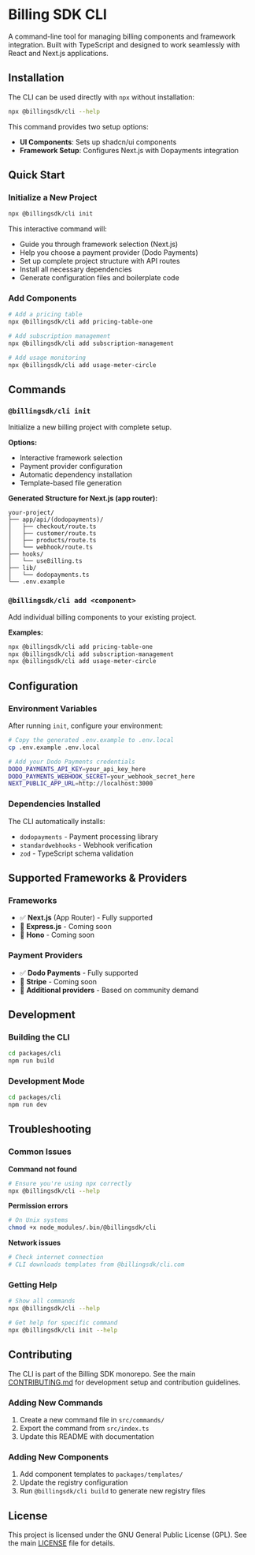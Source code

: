 # Billing SDK CLI

A command-line tool for managing billing components and framework integration. Built with TypeScript and designed to work seamlessly with React and Next.js applications.

## Installation

The CLI can be used directly with `npx` without installation:

```bash
npx @billingsdk/cli --help
```

This command provides two setup options:
- **UI Components**: Sets up shadcn/ui components
- **Framework Setup**: Configures Next.js with Dopayments integration

## Quick Start

### Initialize a New Project

```bash
npx @billingsdk/cli init
```

This interactive command will:
- Guide you through framework selection (Next.js)
- Help you choose a payment provider (Dodo Payments)
- Set up complete project structure with API routes
- Install all necessary dependencies
- Generate configuration files and boilerplate code

### Add Components

```bash
# Add a pricing table
npx @billingsdk/cli add pricing-table-one

# Add subscription management
npx @billingsdk/cli add subscription-management

# Add usage monitoring
npx @billingsdk/cli add usage-meter-circle
```

## Commands

### `@billingsdk/cli init`

Initialize a new billing project with complete setup.

**Options:**
- Interactive framework selection
- Payment provider configuration
- Automatic dependency installation
- Template-based file generation

**Generated Structure for Next.js (app router):**
```
your-project/
├── app/api/(dodopayments)/
│   ├── checkout/route.ts
│   ├── customer/route.ts
│   ├── products/route.ts
│   └── webhook/route.ts
├── hooks/
│   └── useBilling.ts
├── lib/
│   └── dodopayments.ts
└── .env.example
```

### `@billingsdk/cli add <component>`

Add individual billing components to your existing project.

**Examples:**
```bash
npx @billingsdk/cli add pricing-table-one
npx @billingsdk/cli add subscription-management
npx @billingsdk/cli add usage-meter-circle
```


## Configuration

### Environment Variables

After running `init`, configure your environment:

```bash
# Copy the generated .env.example to .env.local
cp .env.example .env.local

# Add your Dodo Payments credentials
DODO_PAYMENTS_API_KEY=your_api_key_here
DODO_PAYMENTS_WEBHOOK_SECRET=your_webhook_secret_here
NEXT_PUBLIC_APP_URL=http://localhost:3000
```

### Dependencies Installed

The CLI automatically installs:
- `dodopayments` - Payment processing library
- `standardwebhooks` - Webhook verification
- `zod` - TypeScript schema validation

## Supported Frameworks & Providers

### Frameworks
- ✅ **Next.js** (App Router) - Fully supported
- 🚧 **Express.js** - Coming soon
- 🚧 **Hono** - Coming soon

### Payment Providers
- ✅ **Dodo Payments** - Fully supported
- 🚧 **Stripe** - Coming soon
- 🚧 **Additional providers** - Based on community demand

## Development

### Building the CLI

```bash
cd packages/cli
npm run build
```

### Development Mode

```bash
cd packages/cli
npm run dev
```

## Troubleshooting

### Common Issues

**Command not found**
```bash
# Ensure you're using npx correctly
npx @billingsdk/cli --help
```

**Permission errors**
```bash
# On Unix systems
chmod +x node_modules/.bin/@billingsdk/cli
```

**Network issues**
```bash
# Check internet connection
# CLI downloads templates from @billingsdk/cli.com
```

### Getting Help

```bash
# Show all commands
npx @billingsdk/cli --help

# Get help for specific command
npx @billingsdk/cli init --help
```

## Contributing

The CLI is part of the Billing SDK monorepo. See the main [CONTRIBUTING.md](../CONTRIBUTING.md) for development setup and contribution guidelines.

### Adding New Commands

1. Create a new command file in `src/commands/`
2. Export the command from `src/index.ts`
3. Update this README with documentation

### Adding New Components

1. Add component templates to `packages/templates/`
2. Update the registry configuration
3. Run `@billingsdk/cli build` to generate new registry files

## License

This project is licensed under the GNU General Public License (GPL). See the main [LICENSE](../LICENSE) file for details.
